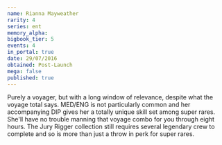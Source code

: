 ```yaml
---
name: Rianna Mayweather
rarity: 4
series: ent
memory_alpha:
bigbook_tier: 5
events: 4
in_portal: true
date: 29/07/2016
obtained: Post-Launch
mega: false
published: true
---
```


Purely a voyager, but with a long window of relevance, despite what the voyage total says. MED/ENG is not particularly common and her accompanying DIP gives her a totally unique skill set among super rares. She'll have no trouble manning that voyage combo for you through eight hours. The Jury Rigger collection still requires several legendary crew to complete and so is more than just a throw in perk for super rares.
